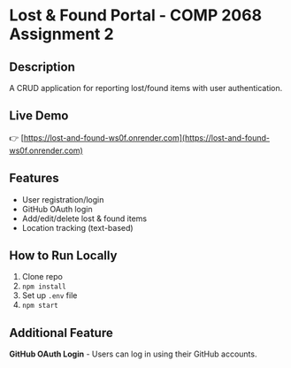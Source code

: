 # Lost & Found Portal - COMP 2068 Assignment 2

## Description
A CRUD application for reporting lost/found items with user authentication.

## Live Demo
👉 [https://lost-and-found-ws0f.onrender.com](https://lost-and-found-ws0f.onrender.com)

## Features
- User registration/login  
- GitHub OAuth login  
- Add/edit/delete lost & found items  
- Location tracking (text-based)  

## How to Run Locally
1. Clone repo  
2. `npm install`  
3. Set up `.env` file  
4. `npm start`  

## Additional Feature
**GitHub OAuth Login** - Users can log in using their GitHub accounts.